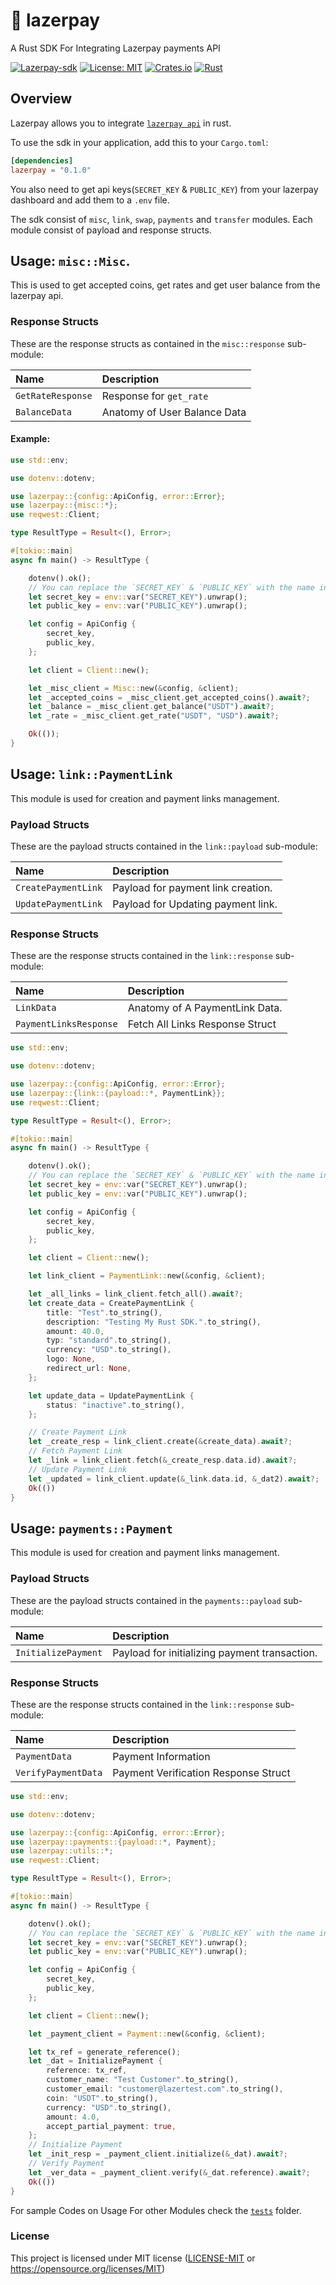 # 🦀 lazerpay

A Rust SDK For Integrating Lazerpay payments API

[![Lazerpay-sdk](https://github.com/Tee-py/lazerpay-sdk/actions/workflows/ci.yml/badge.svg)](https://github.com/Tee-py/lazerpay-sdk/actions/workflows/ci.yml)
[![License: MIT](https://img.shields.io/badge/License-MIT-yellow.svg)](https://opensource.org/licenses/MIT)
[![Crates.io](https://img.shields.io/badge/crates.io-v0.1.0-orange)](https://crates.io/crates/lazerpay)
[![Rust](https://img.shields.io/badge/rustc-v1.57.0-red)](https://github.com/Tee-py/lazerpay-sdk)

## Overview

Lazerpay allows you to integrate [`lazerpay api`](https://docs.lazerpay.finance/) in rust.

To use the sdk in your application, add this to your `Cargo.toml`:

```toml
[dependencies]
lazerpay = "0.1.0"
```

You also need to get api keys(`SECRET_KEY` & `PUBLIC_KEY`) from your lazerpay dashboard and add them to a `.env` file.

The sdk consist of `misc`, `link`, `swap`, `payments` and `transfer` modules. Each module consist of payload and response structs.

## Usage: `misc::Misc`.

This is used to get accepted coins, get rates and get user balance from the lazerpay api.

### Response Structs

These are the response structs as contained in the `misc::response` sub-module:

| Name              | Description                  |
| :---------------- | :--------------------------- |
| `GetRateResponse` | Response for `get_rate`      |
| `BalanceData`     | Anatomy of User Balance Data |

#### Example:

```rust
use std::env;

use dotenv::dotenv;

use lazerpay::{config::ApiConfig, error::Error};
use lazerpay::{misc::*};
use reqwest::Client;

type ResultType = Result<(), Error>;

#[tokio::main]
async fn main() -> ResultType {

    dotenv().ok();
    // You can replace the `SECRET_KEY` & `PUBLIC_KEY` with the name in your .env file.
    let secret_key = env::var("SECRET_KEY").unwrap();
    let public_key = env::var("PUBLIC_KEY").unwrap();

    let config = ApiConfig {
        secret_key,
        public_key,
    };

    let client = Client::new();

    let _misc_client = Misc::new(&config, &client);
    let _accepted_coins = _misc_client.get_accepted_coins().await?;
    let _balance = _misc_client.get_balance("USDT").await?;
    let _rate = _misc_client.get_rate("USDT", "USD").await?;

    Ok(());
}
```

## Usage: `link::PaymentLink`

This module is used for creation and payment links management.

### Payload Structs

These are the payload structs contained in the `link::payload` sub-module:

| Name                | Description                        |
| :------------------ | :--------------------------------- |
| `CreatePaymentLink` | Payload for payment link creation. |
| `UpdatePaymentLink` | Payload for Updating payment link. |

### Response Structs

These are the response structs contained in the `link::response` sub-module:

| Name                   | Description                     |
| :--------------------- | :------------------------------ |
| `LinkData`             | Anatomy of A PaymentLink Data.  |
| `PaymentLinksResponse` | Fetch All Links Response Struct |

```rust
use std::env;

use dotenv::dotenv;

use lazerpay::{config::ApiConfig, error::Error};
use lazerpay::{link::{payload::*, PaymentLink}};
use reqwest::Client;

type ResultType = Result<(), Error>;

#[tokio::main]
async fn main() -> ResultType {

    dotenv().ok();
    // You can replace the `SECRET_KEY` & `PUBLIC_KEY` with the name in your .env file.
    let secret_key = env::var("SECRET_KEY").unwrap();
    let public_key = env::var("PUBLIC_KEY").unwrap();

    let config = ApiConfig {
        secret_key,
        public_key,
    };

    let client = Client::new();

    let link_client = PaymentLink::new(&config, &client);

    let _all_links = link_client.fetch_all().await?;
    let create_data = CreatePaymentLink {
        title: "Test".to_string(),
        description: "Testing My Rust SDK.".to_string(),
        amount: 40.0,
        typ: "standard".to_string(),
        currency: "USD".to_string(),
        logo: None,
        redirect_url: None,
    };

    let update_data = UpdatePaymentLink {
        status: "inactive".to_string(),
    };

    // Create Payment Link
    let _create_resp = link_client.create(&create_data).await?;
    // Fetch Payment Link
    let _link = link_client.fetch(&_create_resp.data.id).await?;
    // Update Payment Link
    let _updated = link_client.update(&_link.data.id, &_dat2).await?;
    Ok(())
}
```

## Usage: `payments::Payment`

This module is used for creation and payment links management.

### Payload Structs

These are the payload structs contained in the `payments::payload` sub-module:

| Name                | Description                                   |
| :------------------ | :-------------------------------------------- |
| `InitializePayment` | Payload for initializing payment transaction. |

### Response Structs

These are the response structs contained in the `link::response` sub-module:

| Name                | Description                          |
| :------------------ | :----------------------------------- |
| `PaymentData`       | Payment Information                  |
| `VerifyPaymentData` | Payment Verification Response Struct |

```rust
use std::env;

use dotenv::dotenv;

use lazerpay::{config::ApiConfig, error::Error};
use lazerpay::payments::{payload::*, Payment};
use lazerpay::utils::*;
use reqwest::Client;

type ResultType = Result<(), Error>;

#[tokio::main]
async fn main() -> ResultType {

    dotenv().ok();
    // You can replace the `SECRET_KEY` & `PUBLIC_KEY` with the name in your .env file.
    let secret_key = env::var("SECRET_KEY").unwrap();
    let public_key = env::var("PUBLIC_KEY").unwrap();

    let config = ApiConfig {
        secret_key,
        public_key,
    };

    let client = Client::new();

    let _payment_client = Payment::new(&config, &client);

    let tx_ref = generate_reference();
    let _dat = InitializePayment {
        reference: tx_ref,
        customer_name: "Test Customer".to_string(),
        customer_email: "customer@lazertest.com".to_string(),
        coin: "USDT".to_string(),
        currency: "USD".to_string(),
        amount: 4.0,
        accept_partial_payment: true,
    };
    // Initialize Payment
    let _init_resp = _payment_client.initialize(&_dat).await?;
    // Verify Payment
    let _ver_data = _payment_client.verify(&_dat.reference).await?;
    Ok(())
}
```

For sample Codes on Usage For other Modules check the [`tests`](https://github.com/Tee-py/lazerpay-sdk/tree/main/tests) folder.

### License

This project is licensed under MIT license ([LICENSE-MIT](LICENSE-MIT) or https://opensource.org/licenses/MIT)
